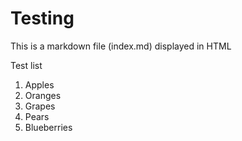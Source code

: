 # Testing 

This is a markdown file (index.md) displayed in HTML

Test list 
1. Apples
2. Oranges
3. Grapes
4. Pears
5. Blueberries
